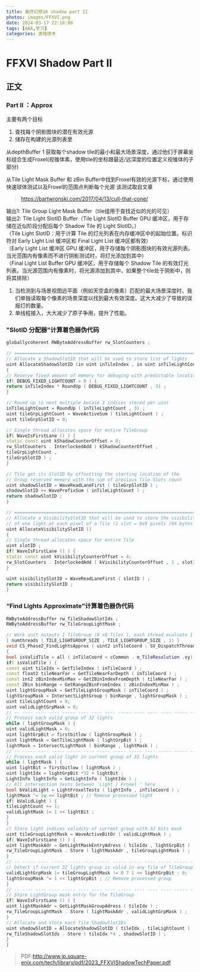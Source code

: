 ```yaml
---
title: 最终幻想16 shadow part II
photos: images/FFXVI.png
date: 2024-03-17 22:18:08
tags: [AAA,学习]
categories: 游戏技术
---
```

# FFXVI Shadow Part II

## 正文 

### Part II ：Approx

主要有两个目标  
1. 查找每个阴影图块的潜在有效光源
2. 储存在构建的光源列表里

从depthBuffer 1 获取每个shadow tile的最小和最大场景深度，通过他们于屏幕坐标组合生成Froxel(视锥体素，使用tile的坐标跟最近/远深度的位置定义视锥体的子部分)

从Tile Light Mask Buffer 和 zBin Buffer中找到Froxel有效的光源下标，通过使用快速球体测试以及Froxel的范围点判断每个光源
该测试取自文章
>https://bartwronski.com/2017/04/13/cull-that-cone/

输出1: Tile Group Light Mask Buffer（tile组用于查找近似的光的可见）  
输出2: Tile Light SlotID Buffer（Tile Light SlotID Buffer GPU 缓冲区，用于存储在近似阶段分配后每个 Shadow Tile 的 Light SlotID。）  
（Tile Light SlotID：用于计算 Tile 的灯光列表在内存缓冲区中的起始位置。标识符对 Early Light List 缓冲区和 Final Light List 缓冲区都有效）  
（Early Light List 缓冲区 GPU 缓冲区，用于存储每个阴影图块的有效光源列表。当光范围内有像素而不进行阴影测试时，将灯光添加到其中）  
（Final Light List Buffer GPU 缓冲区，用于存储每个 Shadow Tile 的有效灯光列表。当光源范围内有像素时，将光源添加到其中，如果整个tile处于阴影中，则将其排除）

   1. 当检测到与场景视图远平面（例如天空盒的像素）匹配的最大场景深度时，我们单独读取每个像素的场景深度以找到最大有效深度。这大大减少了导致的误报灯的数量。  
   2. 单线程接入，大大减少了原子争用，提升了性能。
   
### "SlotID 分配器"计算着色器伪代码
```C++
globallycoherent RWByteAddressBuffer rw_SlotCounters ;

// ========================================================================
// Allocate a ShadowSlotID that will be used to store list of lights
uint AllocateShadowSlotID (in uint inTileIndex , in uint inTileLightCount )
{
// Reserve fixed amount of memory for debuging with predictable location
if( DEBUG_FIXED_LIGHTCOUNT > 0 ) {
return inTileIndex * RoundUp ( DEBUG_FIXED_LIGHTCOUNT , 3) ;
}

// Round up to next multiple becase 3 indices stored per uint
inTileLightCount = RoundUp ( inTileLightCount , 3) ;
uint tileGrpLightCount = WaveActiveSum ( tileLightCount ) ;
uint tileGrpSlotID = 0;

// Single thread allocates space for entire TileGroup
if( WaveIsFirstLane () ) {
static const uint kShadowCounterOffset = 0;
rw_SlotCounters . InterlockedAdd ( kShadowCounterOffset ,
tileGrpLightCount ,
tileGrpSlotID ) ;
}

// Tile get its SlotID by offsetting the starting location of the
// Group reserved memory with the sum of previous Tile Slots count
uint shadowSlotID = WaveReadLaneFirst ( tileGrpSlotID ) ;
shadowSlotID += WavePrefixSum ( inTileLightCount ) ;
return shadowSlotID ;
}

// ========================================================================
// Allocate a VisibilitySlotID that will be used to store the visibility
// of one light at each pixel of a Tile (1 slot = 8x8 pixels (64 bytes ))
uint AllocateVisibilitySlotID ()
{
// Single thread allocates space for entire Tile
uint slotID ;
if( WaveIsFirstLane () ) {
static const uint kVisibilityCounterOffset = 4;
rw_SlotCounters . InterlockedAdd ( kVisibilityCounterOffset , 1 , slotID ) ;
}

uint visibilitySlotID = WaveReadLaneFirst ( slotID ) ;
return visibilitySlotID ;
}
```
### “Find Lights Approximate”计算着色器伪代码
```C++
RWByteAddressBuffer rw_TileShadowSlotIds ;
RWByteAddressBuffer rw_TileGroupLightMask ;

// Work unit outputs 1 TileGroup (8 x8 Tiles ), each thread evaluate 1 Tile
[ numthreads ( TILE_LIGHTGROUP_SIZE , TILE_LIGHTGROUP_SIZE , 1) ]
void CS_Phase2_FindLightsApprox ( uint2 inTileCoord : SV_DispatchThreadID )
{
bool isValidTile = all ( inTileCoord < cCommon . m_TileResolution .xy) ;
if( isValidTile ) {
const uint tileIdx = GetTileIndex ( inTileCoord ) ;
const float2 tileNearFar = GetTileNearFarDepth ( inTileCoord ) ;
const int2 zBinIndexMinMax = GetZBinIndexFromDepth ( tileNearFar ) ;
const ZBin binRange = GetRangeZBinFromIndex ( zBinIndexMinMax ) ;
uint lightGroupMask = GetTileLightGroupMask ( inTileCoord ) ;
lightGroupMask = IntersectLightGroup ( binRange , lightGroupMask ) ;
uint tileLightCount = 0;
uint validLightGrpMask = 0;
// -- ---- ---- ---- ----- ---- ---- ---- ----- ---- ---- ---- ----- ---- ---- --- ---
// Process each valid group of 32 lights
while ( lightGroupMask ) {
uint validLightMask = 0;
uint lightGrpBit = firstbitlow ( lightGroupMask ) ;
uint lightMask = GetTileLightMask ( lightGrpBit ) ;
lightMask = IntersectLightMask ( binRange , lightMask ) ;
// -- ----- ---- ----- ----- ---- ----- ----- ----- ---- ----- ----- ---- ----- -
// Process each valid light in current group of 32 lights
while ( lightMask ) {
uint lightBit = firstbitlow ( lightMask ) ;
uint lightIdx = lightGrpBit *32 + lightBit ;
LightInfo lightInfo = GetLightInfo ( lightIdx ) ;
// All intersection tests between ’Light / Froxel ’ here
bool bValidLight = LightFroxelTests ( lightInfo , inTileCoord ) ;
lightMask ^= 1u << lightBit ; // Remove processed light
if( bValidLight ) {
tileLightCount += 1;
validLightMask |= 1 << lightBit ;
}
}
// Store light indices validity of current group with 32 bits mask
uint tileGroupLightMask = WaveActiveBitOr ( validLightMask ) ;
if( WaveIsFirstLane () ) {
uint lightMaskAdr = GetLightMaskEntryAdress ( tileIdx , lightGrpBit ) ;
rw_TileGroupLightMask . Store ( lightMaskAdr , tileGroupLightMask ) ;
}
// -- ----- ---- ----- ----- ---- ----- ----- ----- ---- ----- ----- ---- ----- --
// Detect if current 32 lights group is valid in any Tile of TileGroup
validLightGrpMask |= tileGroupLightMask != 0 ? 1 << lightGrpBit : 0;
lightGroupMask ^= 1 << lightGrpBit ; // Remove processed group
}
// -- ---- ---- ---- ----- ---- ---- ---- ----- ---- ---- ---- ----- ---- ---- --- ---
// Store LightGroup mask entry for the TileGroup
if( WaveIsFirstLane () ) {
uint lightMaskAdr = GetLightMaskGroupAdress ( tileIdx ) ;
rw_TileGroupLightMask . Store ( lightMaskAdr , validLightGrpMask ) ;
}
// Allocate and store each Tile ShadowSlotIDs
uint shadowSlotID = AllocateShadowSlotID ( tileIdx , tileLightCount ) ;
rw_TileShadowSlotIds . Store ( tileIdx *4 , shadowSlotID ) ;
}
}
```

>PDF:http://www.jp.square-enix.com/tech/library/pdf/2023_FFXVIShadowTechPaper.pdf